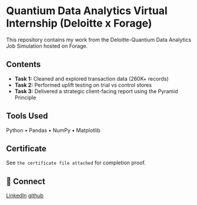 # Quantium Data Analytics Virtual Internship (Deloitte x Forage)

This repository contains my work from the Deloitte-Quantium Data Analytics Job Simulation hosted on Forage.

## Contents
- **Task 1:** Cleaned and explored transaction data (260K+ records)
- **Task 2:** Performed uplift testing on trial vs control stores
- **Task 3:** Delivered a strategic client-facing report using the Pyramid Principle

##  Tools Used
Python • Pandas • NumPy • Matplotlib

##  Certificate
See `the certificate file attached` for completion proof.

## 🔗 Connect
[LinkedIn](https://www.linkedin.com/in/uditi-mehta-22a10636a)
[github](uditi1801)
